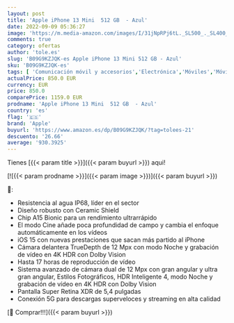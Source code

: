 ```yaml
---
layout: post
title: 'Apple iPhone 13 Mini  512 GB  - Azul'
date: 2022-09-09 05:36:27
image: 'https://m.media-amazon.com/images/I/31jNpRPj6tL._SL500_._SL400_.jpg'
comments: true
category: ofertas
author: 'tole.es'
slug: 'B09G9KZJQK-es Apple iPhone 13 Mini 512 GB - Azul'
sku: 'B09G9KZJQK-es'
tags: [ 'Comunicación móvil y accesorios','Electrónica','Móviles','Móviles y smartphones libres','apple','iphone','🇪🇸', ]
actualPrice: 850.0 EUR
currency: EUR
price: 850.0
comparePrice: 1159.0 EUR
prodname: 'Apple iPhone 13 Mini  512 GB  - Azul'
country: 'es'
flag: '🇪🇸'
brand: 'Apple'
buyurl: 'https://www.amazon.es/dp/B09G9KZJQK/?tag=tolees-21'
descuento: '26.66'
average: '930.3925'
---
```


Tienes [{{< param title >}}]({{< param buyurl >}}) aqui!

[![{{< param prodname >}}]({{< param image >}})]({{< param buyurl >}})

🔎:

- Resistencia al agua IP68, líder en el sector
- Diseño robusto con Ceramic Shield
- Chip A15 Bionic para un rendimiento ultrarrápido
- El modo Cine añade poca profundidad de campo y cambia el enfoque automáticamente en los vídeos
- iOS 15 con nuevas prestaciones que sacan más partido al iPhone
- Cámara delantera TrueDepth de 12 Mpx con modo Noche y grabación de vídeo en 4K HDR con Dolby Vision
- Hasta 17 horas de reproducción de vídeo
- Sistema avanzado de cámara dual de 12 Mpx con gran angular y ultra gran angular, Estilos Fotográficos, HDR Inteligente 4, modo Noche y grabación de vídeo en 4K HDR con Dolby Vision
- Pantalla Super Retina XDR de 5,4 pulgadas
- Conexión 5G para descargas superveloces y streaming en alta calidad

[🛒 Comprar!!!]({{< param buyurl >}})
